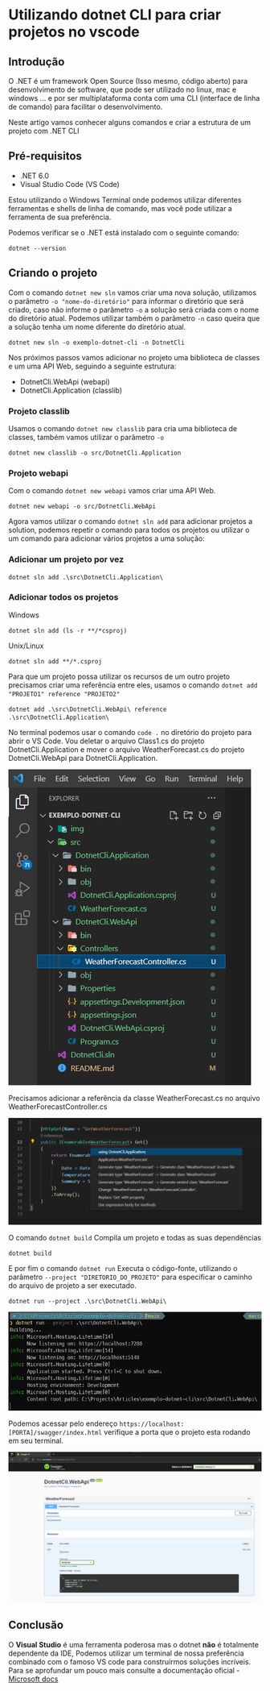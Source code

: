 # Utilizando dotnet CLI para criar projetos no vscode

## Introdução 

O .NET é um framework Open Source (Isso mesmo, código aberto) para desenvolvimento de software, que pode ser utilizado no linux, mac e windows ...
e por ser multiplataforma conta com uma CLI (interface de linha de comando) para facilitar o desenvolvimento.

Neste artigo vamos conhecer alguns comandos e criar a estrutura de um projeto com .NET CLI

## Pré-requisitos

 + .NET 6.0
 + Visual Studio Code (VS Code) 
 
Estou utilizando o Windows Terminal onde podemos utilizar diferentes ferramentas e shells de linha de comando, mas você pode utilizar a ferramenta de sua preferência.

Podemos verificar se o .NET está instalado com o seguinte comando:

    dotnet --version

## Criando o projeto
Com o comando `dotnet new sln` vamos criar uma nova solução, utilizamos o parâmetro `-o "nome-do-diretório"` para informar o diretório que será criado, caso não informe o parâmetro `-o`  a solução será criada com o nome do diretório atual. Podemos utilizar também o parâmetro `-n` caso queira que a solução tenha um nome diferente do diretório atual.

    dotnet new sln -o exemplo-dotnet-cli -n DotnetCli

Nos próximos passos vamos adicionar no projeto uma biblioteca de classes e um uma API Web, seguindo a seguinte estrutura:

- DotnetCli.WebApi (webapi)
- DotnetCli.Application (classlib)

### Projeto classlib
Usamos o comando `dotnet new classlib` para cria uma biblioteca de classes, também vamos utilizar o parâmetro `-o` 

    dotnet new classlib -o src/DotnetCli.Application


### Projeto webapi

Com o comando `dotnet new webapi` vamos criar uma API Web.

    dotnet new webapi -o src/DotnetCli.WebApi

Agora vamos utilizar o comando `dotnet sln add` para adicionar projetos a solution, podemos repetir o comando para todos os projetos ou utilizar o um comando para adicionar vários projetos a uma solução:

### Adicionar um projeto por vez
	
    dotnet sln add .\src\DotnetCli.Application\

### Adicionar todos os projetos

Windows
    
    dotnet sln add (ls -r **/*csproj)

Unix/Linux

    dotnet sln add **/*.csproj  


Para que um projeto possa utilizar os recursos de um outro projeto precisamos criar uma referência entre eles, usamos o comando  `dotnet add "PROJETO1" reference "PROJETO2"`

    dotnet add .\src\DotnetCli.WebApi\ reference .\src\DotnetCli.Application\

No terminal podemos usar o comando `code .` no diretório do projeto para abrir o VS Code.
Vou deletar o arquivo Class1.cs do projeto DotnetCli.Application e mover o arquivo WeatherForecast.cs do projeto DotnetCli.WebApi para DotnetCli.Application.

![imagem-1](.\img\img-1.png)

Precisamos adicionar a referência da classe WeatherForecast.cs no arquivo WeatherForecastController.cs

![Imagem-2](.\img\img-2.png)


O comando `dotnet build` Compila um projeto e todas as suas dependências
    
    dotnet build

E por fim o comando `dotnet run` Executa o código-fonte, utilizando o parâmetro `--project "DIRETORIO_DO_PROJETO"` para especificar o caminho do arquivo de projeto a ser executado.

    dotnet run --project .\src\DotnetCli.WebApi\

![Imagem-3](.\img\img-3.png)

Podemos acessar pelo endereço `https://localhost:[PORTA]/swagger/index.html` verifique a porta que o projeto esta rodando em seu terminal.

![Imagem-4](.\img\img-4.png)

## Conclusão

O **Visual Studio** é uma ferramenta poderosa mas o dotnet **não** é totalmente dependente da IDE, Podemos utilizar um terminal de nossa preferência combinado com o famoso VS code para construirmos soluções incríveis. Para se aprofundar um pouco mais consulte a documentação oficial - [Microsoft docs](https://docs.microsoft.com/pt-br/dotnet/core/tools/)
